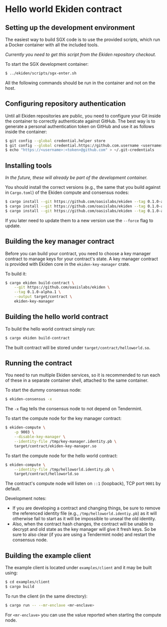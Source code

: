 # Hello world Ekiden contract

## Setting up the development environment

The easiest way to build SGX code is to use the provided scripts, which run a Docker
container with all the included tools.

*Currently you need to get this script from the Ekiden repository checkout.*

To start the SGX development container:
```bash
$ ../ekiden/scripts/sgx-enter.sh
```

All the following commands should be run in the container and not on the host.

## Configuring repository authentication

Until all Ekiden repositories are public, you need to configure your Git inside the container
to correctly authenticate against GitHub. The best way is to generate a personal authentication
token on GitHub and use it as follows inside the container:
```bash
$ git config --global credential.helper store
$ git config --global credential.https://github.com.username <username>
$ echo "https://<username>:<token>@github.com" > ~/.git-credentials
```

## Installing tools

*In the future, these will already be part of the development container.*

You should install the correct versions (e.g., the same that you build against in `Cargo.toml`)
of the Ekiden compute and consensus nodes:
```bash
$ cargo install --git https://github.com/oasislabs/ekiden --tag 0.1.0-alpha.1 ekiden-tools
$ cargo install --git https://github.com/oasislabs/ekiden --tag 0.1.0-alpha.1 ekiden-compute
$ cargo install --git https://github.com/oasislabs/ekiden --tag 0.1.0-alpha.1 ekiden-consensus
```

If you later need to update them to a new version use the `--force` flag to update.

## Building the key manager contract

Before you can build your contract, you need to choose a key manager contract to manage
keys for your contract's state. A key manager contract is provided with Ekiden core in
the `ekiden-key-manager` crate.

To build it:
```bash
$ cargo ekiden build-contract \
    --git https://github.com/oasislabs/ekiden \
    --tag 0.1.0-alpha.1 \
    --output target/contract \
    ekiden-key-manager
```

## Building the hello world contract

To build the hello world contract simply run:
```bash
$ cargo ekiden build-contract
```

The built contract will be stored under `target/contract/helloworld.so`.

## Running the contract

You need to run multiple Ekiden services, so it is recommended to run each of these in a
separate container shell, attached to the same container.

To start the dummy consensus node:
```bash
$ ekiden-consensus -x
```

The `-x` flag tells the consensus node to not depend on Tendermint.

To start the compute node for the key manager contract:
```bash
$ ekiden-compute \
    -p 9003 \
    --disable-key-manager \
    --identity-file /tmp/key-manager.identity.pb \
    target/contract/ekiden-key-manager.so
```

To start the compute node for the hello world contract:
```bash
$ ekiden-compute \
    --identity-file /tmp/helloworld.identity.pb \
    target/contract/helloworld.so
```

The contract's compute node will listen on `::1` (loopback), TCP port `9001` by default.

Development notes:

* If you are developing a contract and changing things, be sure to remove the referenced identity file (e.g., `/tmp/helloworld.identiy.pb`) as it will otherwise fail to start as it will be impossible to unseal the old identity.
* Also, when the contract hash changes, the contract will be unable to decrypt and old state as the key manager will give it fresh keys. So be sure to also clear (if you are using a Tendermint node) and restart the consensus node.

## Building the example client

The example client is located under `examples/client` and it may be built using:
```bash
$ cd examples/client
$ cargo build
```

To run the client (in the same directory):
```bash
$ cargo run -- --mr-enclave <mr-enclave>
```

For `<mr-enclave>` you can use the value reported when starting the compute node.
